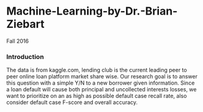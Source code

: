 # Machine-Learning-by-Dr.-Brian-Ziebart
Fall 2016


### Introduction

The data is from kaggle.com, lending club is the current leading peer to peer online loan platform market share wise. Our research goal is to answer this question with a simple Y/N to a new borrower given information. Since a loan default will cause both principal and uncollected interests losses, we want to prioritize on an as high as possible default case recall rate, also consider default case F-score and overall accuracy. 
